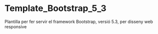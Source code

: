 # Template_Bootstrap_5_3
 Plantilla per fer servir el framework Bootstrap, versió 5.3, per disseny web responsive
